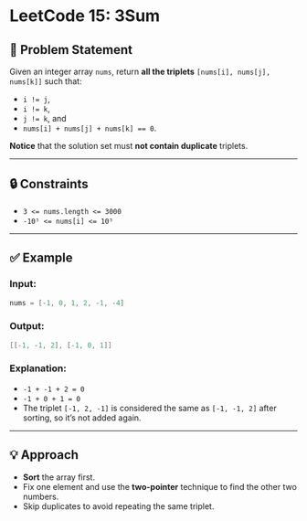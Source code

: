 
# LeetCode 15: 3Sum

## 🧩 Problem Statement

Given an integer array `nums`, return **all the triplets** `[nums[i], nums[j], nums[k]]` such that:

- `i != j`,  
- `i != k`,  
- `j != k`, and  
- `nums[i] + nums[j] + nums[k] == 0`.

**Notice** that the solution set must **not contain duplicate** triplets.

---

## 🔒 Constraints

- `3 <= nums.length <= 3000`
- `-10⁵ <= nums[i] <= 10⁵`

---

## ✅ Example

### Input:
```cpp
nums = [-1, 0, 1, 2, -1, -4]
```

### Output:
```cpp
[[-1, -1, 2], [-1, 0, 1]]
```

### Explanation:
- `-1 + -1 + 2 = 0`
- `-1 + 0 + 1 = 0`
- The triplet `[-1, 2, -1]` is considered the same as `[-1, -1, 2]` after sorting, so it’s not added again.

---

## 💡 Approach

- **Sort** the array first.
- Fix one element and use the **two-pointer** technique to find the other two numbers.
- Skip duplicates to avoid repeating the same triplet.
